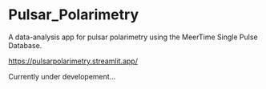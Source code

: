 # Pulsar_Polarimetry
A data-analysis app for pulsar polarimetry using the MeerTime Single Pulse Database.

https://pulsarpolarimetry.streamlit.app/

Currently under developement...

